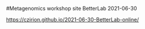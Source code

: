 #Metagenomics workshop site 
BetterLab
2021-06-30

https://czirion.github.io/2021-06-30-BetterLab-online/
